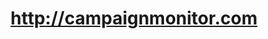 ---
layout: post
title: http://campaignmonitor.com
image: campaignmonitor.com-2012-06-26-clipped.png
---